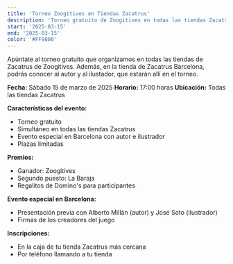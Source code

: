```yaml
---
title: 'Torneo Zoogitives en Tiendas Zacatrus'
description: 'Torneo gratuito de Zoogitives en todas las tiendas Zacatrus con presentación especial en Barcelona.'
start: '2025-03-15'
end: '2025-03-15'
color: '#FF9800'
---
```


Apúntate al torneo gratuito que organizamos en todas las tiendas de Zacatrus de Zoogitives. Además, en la tienda de Zacatrus Barcelona, podrás conocer al autor y al ilustador, que estarán allí en el torneo.

**Fecha:** Sábado 15 de marzo de 2025
**Horario:** 17:00 horas
**Ubicación:** Todas las tiendas Zacatrus

**Características del evento:**
- Torneo gratuito
- Simultáneo en todas las tiendas Zacatrus
- Evento especial en Barcelona con autor e ilustrador
- Plazas limitadas

**Premios:**
- Ganador: Zoogitives
- Segundo puesto: La Baraja
- Regalitos de Domino's para participantes

**Evento especial en Barcelona:**
- Presentación previa con Alberto Millán (autor) y José Soto (ilustrador)
- Firmas de los creadores del juego

**Inscripciones:**
- En la caja de tu tienda Zacatrus más cercana
- Por teléfono llamando a tu tienda
